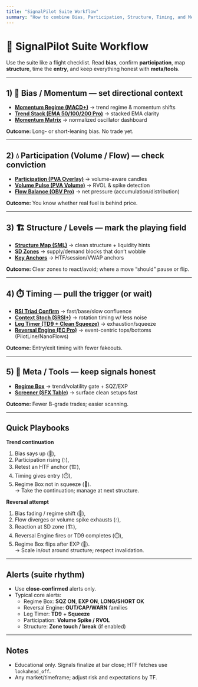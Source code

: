 ```yaml
---
title: "SignalPilot Suite Workflow"
summary: "How to combine Bias, Participation, Structure, Timing, and Meta/Tools into one clean trading workflow."
---
```


# 🚦 SignalPilot Suite Workflow

Use the suite like a flight checklist. Read **bias**, confirm **participation**, map **structure**, time the **entry**, and keep everything honest with **meta/tools**.

---

## 1) 🧭 Bias / Momentum — set directional context
- **[Momentum Regime (MACD+)](spp-macd-plus.md)** → trend regime & momentum shifts  
- **[Trend Stack (EMA 50/100/200 Pro)](sp-ema-trio-pro.md)** → stacked EMA clarity  
- **[Momentum Matrix](sp-oscillator-matrix.md)** → normalized oscillator dashboard

**Outcome:** Long- or short-leaning bias. No trade yet.

---

## 2) 💧 Participation (Volume / Flow) — check conviction
- **[Participation (PVA Overlay)](sp-pva-overlay.md)** → volume-aware candles  
- **[Volume Pulse (PVA Volume)](sp-pva-volume.md)** → RVOL & spike detection  
- **[Flow Balance (OBV Pro)](sp-obv-pro.md)** → net pressure (accumulation/distribution)

**Outcome:** You know whether real fuel is behind price.

---

## 3) 🏗️ Structure / Levels — mark the playing field
- **[Structure Map (SML)](sp-sml-structure-liquidity.md)** → clean structure + liquidity hints  
- **[SD Zones](sp-sdzones-pro.md)** → supply/demand blocks that don’t wobble  
- **[Key Anchors](sp-key-levels-suite.md)** → HTF/session/VWAP anchors

**Outcome:** Clear zones to react/avoid; where a move “should” pause or flip.

---

## 4) ⏱️ Timing — pull the trigger (or wait)
- **[RSI Triad Confirm](sp-rsi-triad-confirm.md)** → fast/base/slow confluence  
- **[Context Stoch (SRSI+)](sp-contextstoch-rsi.md)** → rotation timing w/ less noise  
- **[Leg Timer (TD9 + Clean Squeeze)](sp-ltf.md)** → exhaustion/squeeze  
- **[Reversal Engine (EC Pro)](sp-ec-pro.md)** → event-centric tops/bottoms (PilotLine/NanoFlows)

**Outcome:** Entry/exit timing with fewer fakeouts.

---

## 5) 🧩 Meta / Tools — keep signals honest
- **[Regime Box](sp-regime-vol-filter.md)** → trend/volatility gate + SQZ/EXP  
- **[Screener (SFX Table)](sp-screener-sfx.md)** → surface clean setups fast

**Outcome:** Fewer B-grade trades; easier scanning.

---

## Quick Playbooks

**Trend continuation**
1) Bias says up (🧭),  
2) Participation rising (💧),  
3) Retest an HTF anchor (🏗️),  
4) Timing gives entry (⏱️),  
5) Regime Box not in squeeze (🧩).  
→ Take the continuation; manage at next structure.

**Reversal attempt**
1) Bias fading / regime shift (🧭),  
2) Flow diverges or volume spike exhausts (💧),  
3) Reaction at SD zone (🏗️),  
4) Reversal Engine fires or TD9 completes (⏱️),  
5) Regime Box flips after EXP (🧩).  
→ Scale in/out around structure; respect invalidation.

---

## Alerts (suite rhythm)
- Use **close-confirmed** alerts only.
- Typical core alerts:
  - Regime Box: **SQZ ON**, **EXP ON**, **LONG/SHORT OK**
  - Reversal Engine: **OUT/CAP/WARN** families
  - Leg Timer: **TD9** + **Squeeze**
  - Participation: **Volume Spike / RVOL**
  - Structure: **Zone touch / break** (if enabled)

---

## Notes
- Educational only. Signals finalize at bar close; HTF fetches use `lookahead_off`.
- Any market/timeframe; adjust risk and expectations by TF.
